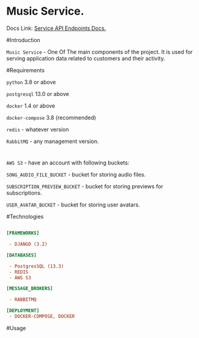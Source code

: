 # Music Service. 

Docs Link: [Service API Endpoints Docs.](http://localhost:8000/swagger)

#Introduction 

`Music Service` - One Of The main components of the project.
It is used for serving application data related to customers and their activity.



#Requirements 

`python` 3.8 or above

`postgresql` 13.0 or above 

`docker` 1.4 or above 

`docker-compose` 3.8 (recommended)

`redis` - whatever version 

`RabbitMQ` - any management version.

#

`AWS S3` - have an account with following buckets:

`SONG_AUDIO_FILE_BUCKET` - bucket for storing audio files.
    
`SUBSCRIPTION_PREVIEW_BUCKET` - bucket for storing previews for subscriptions.
    
`USER_AVATAR_BUCKET` - bucket for storing user avatars.


#Technologies 
```ini

[FRAMEWORKS]

 - DJANGO (3.2) 

[DATABASES]

 - PostgresSQL (13.3)
 - REDIS 
 - AWS S3

[MESSAGE_BROKERS]

 - RABBITMQ

[DEPLOYMENT]
 - DOCKER-COMPOSE, DOCKER

```

#Usage